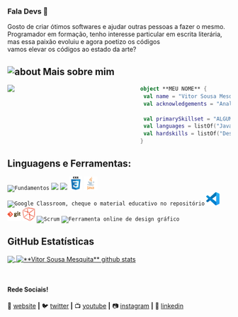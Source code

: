 ### Fala Devs 👋

Gosto de criar ótimos softwares e ajudar outras pessoas a fazer o mesmo.
Programador em formação, tenho interesse particular em escrita literária, 
mas essa paixão evoluiu e agora poetizo os códigos <br />
vamos elevar os códigos ao estado da arte?



## <img width="45" alt="about" src="https://raw.github.com/elizarov/elizarov/master/about.png"> Mais sobre mim

<img align="left" width="300" src="https://github.com/vitorsmfff/Readme_material/blob/5934eb05f754f70eed8510f421051e7df2aef2e4/Marketing%20Pessoal/Logos/1%20metade%20do%20tamanho.png" />

```kotlin
object **MEU NOME** {
 val name = "Vitor Sousa Mesquita"
 val acknowledgements = "Analista e desenvolvedor de sistemas"
 
 val primarySkillset = "ALGUMAS HABILIDADES"
 val languages = listOf("Java", "Python", "CSS", "HTML")
 val hardskills = listOf("Design Gráfico", "Scrum", "Padrões de projeto em Java")
}
```

## **Linguagens e Ferramentas:**  

<code><img height="30" src="https://raw.githubusercontent.com/gilbarbara/logos/master/logos/microsoft-azure.svg" title="Fundamentos"></code>
<code><img height="30" src="https://raw.githubusercontent.com/gilbarbara/logos/master/logos/python.svg"></code>
<code><img height="30" src="https://raw.githubusercontent.com/gilbarbara/logos/master/logos/html-5.svg"></code>
<code><img height="30" src="https://raw.githubusercontent.com/github/explore/80688e429a7d4ef2fca1e82350fe8e3517d3494d/topics/css/css.png"></code>
<code><img height="30" src="https://raw.githubusercontent.com/github/explore/80688e429a7d4ef2fca1e82350fe8e3517d3494d/topics/java/java.png"></code>
<code><img height="30" src="https://raw.githubusercontent.com/gilbarbara/logos/master/logos/google-icon.svg" title="Google Classroom, cheque o material educativo no repositório"></code>
<code><img height="30" src="https://raw.githubusercontent.com/github/explore/80688e429a7d4ef2fca1e82350fe8e3517d3494d/topics/visual-studio-code/visual-studio-code.png"></code>
<code><img height="30" src="https://raw.githubusercontent.com/github/explore/80688e429a7d4ef2fca1e82350fe8e3517d3494d/topics/git/git.png"></code>
<code><img height="30" src="https://raw.githubusercontent.com/gilbarbara/logos/master/logos/netbeans.svg" title="Apache NetBeans 12.5, IDE"></code>
<code><img height="30" src="https://github.com/vitorsmfff/Readme_material/blob/9d74dc4e214ec22ca61d4be9266290489d98f930/Marketing%20Pessoal/icons/scrum.png" title="Scrum"></code>
<code><img height="30" src="https://raw.githubusercontent.com/vitorsmfff/Readme_material/main/Marketing%20Pessoal/icons/canva-logo.svg" title="Ferramenta online de design gráfico"></code>



## **GitHub Estatísticas**

<a href="https://github.com/Gurupreet">
  <img align="center" src="https://github-readme-stats.vercel.app/api/top-langs/?username=VitorsmX&theme=dracula&hide_langs_below=4" />
</a>

<a href="https://github.com/Gurupreet">
 <img align="center" src="https://github-readme-stats.vercel.app/api?username=VitorsmX&show_icons=true&theme=dracula&line_height=27" alt="**Vitor Sousa Mesquita** github stats"/>
</a>

[website]: https://codedev.ga/
[twitter]: https://twitter.com/VitorSousaMesq
[youtube]: https://www.youtube.com/channel/UC3AuuUGAXnILVT3J3Br0aIA
[instagram]: https://www.instagram.com/vitorsmx01/
[linkedin]: https://www.linkedin.com/in/vitorsm10/
<br>

#### Rede Sociais!

🏡 [website][website] **|** 
🐦 [twitter][twitter] **|** 
📺 [youtube][youtube] **|** 
📷 [instagram][instagram] **|** 
👔 [linkedin][linkedin]
